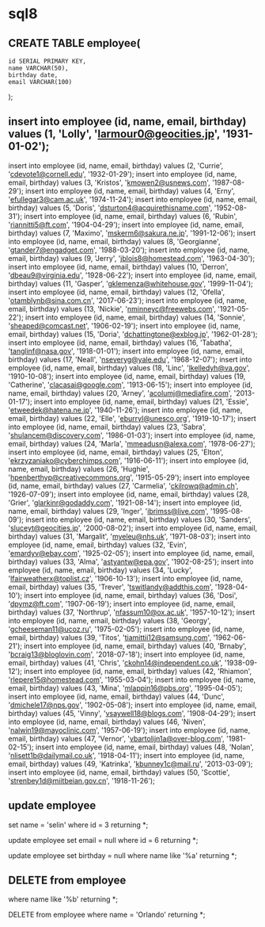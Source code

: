 # sql8

## CREATE TABLE employee(
	id SERIAL PRIMARY KEY,
	name VARCHAR(50),
	birthday date,
	email VARCHAR(100)


);


## insert into employee (id, name, email, birthday) values (1, 'Lolly', 'larmour0@geocities.jp', '1931-01-02');
insert into employee (id, name, email, birthday) values (2, 'Currie', 'cdevote1@cornell.edu', '1932-01-29');
insert into employee (id, name, email, birthday) values (3, 'Kristos', 'kmowen2@usnews.com', '1987-08-29');
insert into employee (id, name, email, birthday) values (4, 'Erny', 'efullegar3@cam.ac.uk', '1974-11-24');
insert into employee (id, name, email, birthday) values (5, 'Doris', 'dsturton4@acquirethisname.com', '1952-08-31');
insert into employee (id, name, email, birthday) values (6, 'Rubin', 'riannitti5@ft.com', '1904-04-29');
insert into employee (id, name, email, birthday) values (7, 'Maximo', 'mskerm6@sakura.ne.jp', '1991-12-06');
insert into employee (id, name, email, birthday) values (8, 'Georgianne', 'gtander7@engadget.com', '1988-03-20');
insert into employee (id, name, email, birthday) values (9, 'Jerry', 'jblois8@homestead.com', '1963-04-30');
insert into employee (id, name, email, birthday) values (10, 'Derron', 'dbeau9@virginia.edu', '1928-06-22');
insert into employee (id, name, email, birthday) values (11, 'Gasper', 'gklemenza@whitehouse.gov', '1999-11-04');
insert into employee (id, name, email, birthday) values (12, 'Ofella', 'otamblynb@sina.com.cn', '2017-06-23');
insert into employee (id, name, email, birthday) values (13, 'Nickie', 'nminneyc@freewebs.com', '1921-05-22');
insert into employee (id, name, email, birthday) values (14, 'Sonnie', 'sheaped@comcast.net', '1906-02-19');
insert into employee (id, name, email, birthday) values (15, 'Doria', 'dchattingtone@exblog.jp', '1962-01-28');
insert into employee (id, name, email, birthday) values (16, 'Tabatha', 'tanglinf@nasa.gov', '1918-01-01');
insert into employee (id, name, email, birthday) values (17, 'Neall', 'nseveryg@yale.edu', '1968-12-07');
insert into employee (id, name, email, birthday) values (18, 'Linc', 'lkelledyh@va.gov', '1910-10-08');
insert into employee (id, name, email, birthday) values (19, 'Catherine', 'clacasai@google.com', '1913-06-15');
insert into employee (id, name, email, birthday) values (20, 'Arney', 'acolumj@mediafire.com', '2013-01-17');
insert into employee (id, name, email, birthday) values (21, 'Essie', 'etweedek@hatena.ne.jp', '1940-11-26');
insert into employee (id, name, email, birthday) values (22, 'Elle', 'eburryl@unesco.org', '1919-10-17');
insert into employee (id, name, email, birthday) values (23, 'Sabra', 'shulancem@discovery.com', '1986-01-03');
insert into employee (id, name, email, birthday) values (24, 'Marla', 'mmeadusn@alexa.com', '1978-06-27');
insert into employee (id, name, email, birthday) values (25, 'Elton', 'ekrzyzaniako@cyberchimps.com', '1916-06-11');
insert into employee (id, name, email, birthday) values (26, 'Hughie', 'hpenberthyp@creativecommons.org', '1915-05-29');
insert into employee (id, name, email, birthday) values (27, 'Carmelia', 'ckilrowq@admin.ch', '1926-07-09');
insert into employee (id, name, email, birthday) values (28, 'Grier', 'glarkinr@godaddy.com', '1921-08-14');
insert into employee (id, name, email, birthday) values (29, 'Inger', 'ibrimss@live.com', '1995-08-09');
insert into employee (id, name, email, birthday) values (30, 'Sanders', 'sluceyt@geocities.jp', '2000-08-02');
insert into employee (id, name, email, birthday) values (31, 'Margalit', 'myeleu@nhs.uk', '1971-08-03');
insert into employee (id, name, email, birthday) values (32, 'Evin', 'emardyv@ebay.com', '1925-02-05');
insert into employee (id, name, email, birthday) values (33, 'Alma', 'astyantw@epa.gov', '1902-08-25');
insert into employee (id, name, email, birthday) values (34, 'Lucky', 'lfairweatherx@toplist.cz', '1906-10-13');
insert into employee (id, name, email, birthday) values (35, 'Trever', 'tswitlandy@addthis.com', '1928-04-10');
insert into employee (id, name, email, birthday) values (36, 'Dosi', 'dpymz@ft.com', '1907-06-19');
insert into employee (id, name, email, birthday) values (37, 'Northrup', 'nfassum10@ox.ac.uk', '1957-10-12');
insert into employee (id, name, email, birthday) values (38, 'Georgy', 'gcheeseman11@ucoz.ru', '1975-02-05');
insert into employee (id, name, email, birthday) values (39, 'Titos', 'tiamittii12@samsung.com', '1962-06-21');
insert into employee (id, name, email, birthday) values (40, 'Brnaby', 'bcraig13@bloglovin.com', '2018-07-18');
insert into employee (id, name, email, birthday) values (41, 'Chris', 'ckohn14@independent.co.uk', '1938-09-12');
insert into employee (id, name, email, birthday) values (42, 'Rhiamon', 'rlepere15@homestead.com', '1955-03-04');
insert into employee (id, name, email, birthday) values (43, 'Mina', 'mlappin16@pbs.org', '1995-04-05');
insert into employee (id, name, email, birthday) values (44, 'Dunc', 'dmichele17@nps.gov', '1902-05-08');
insert into employee (id, name, email, birthday) values (45, 'Vinny', 'vsaywell18@blogs.com', '1908-04-29');
insert into employee (id, name, email, birthday) values (46, 'Niven', 'nalwin19@mayoclinic.com', '1957-06-19');
insert into employee (id, name, email, birthday) values (47, 'Vernor', 'vbartolijn1a@over-blog.com', '1981-02-15');
insert into employee (id, name, email, birthday) values (48, 'Nolan', 'nlisett1b@dailymail.co.uk', '1918-04-11');
insert into employee (id, name, email, birthday) values (49, 'Katrinka', 'kbunney1c@mail.ru', '2013-03-09');
insert into employee (id, name, email, birthday) values (50, 'Scottie', 'strenbey1d@miitbeian.gov.cn', '1918-11-26');


## update employee
set name = 'selin'
where id = 3
returning *;

update employee
set email = null
where id = 6
returning *;

update employee
set birthday = null
where name like '%a'
returning *;


## DELETE from employee
where name like '%b'
returning *;

DELETE from employee
where name = 'Orlando'
returning *;
